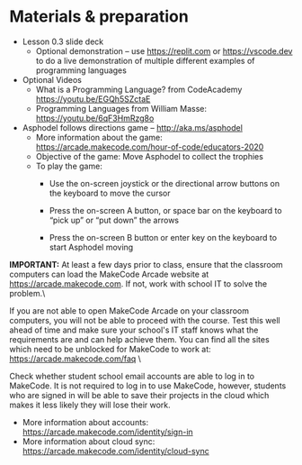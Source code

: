 # Materials & preparation
- Lesson 0.3 slide deck
  - Optional demonstration – use https://replit.com or https://vscode.dev to do a live demonstration of multiple different examples of programming languages
- Optional Videos
  - What is a Programming Language? from CodeAcademy
https://youtu.be/EGQh5SZctaE
  - Programming Languages from William Masse:
https://youtu.be/6qF3HmRzg8o
- Asphodel follows directions game – http://aka.ms/asphodel 
  - More information about the game:
https://arcade.makecode.com/hour-of-code/educators-2020 
  - Objective of the game: Move Asphodel to collect the trophies
  - To play the game:
    - Use the on-screen joystick or the directional arrow buttons on the keyboard to move the cursor

    - Press the on-screen A button, or space bar on the keyboard to “pick up” or “put down” the arrows

    - Press the on-screen B button or enter key on the keyboard to start Asphodel moving

<b>IMPORTANT:</b> At least a few days prior to class, ensure that the classroom computers can load the MakeCode Arcade website at https://arcade.makecode.com. If not, work with school IT to solve the problem.\

If you are not able to open MakeCode Arcade on your classroom computers, you will not be able to proceed with the course. Test this well ahead of time and make sure your school's IT staff knows what the requirements are and can help achieve them. You can find all the sites which need to be unblocked for MakeCode to work at:
https://arcade.makecode.com/faq \

Check whether student school email accounts are able to log in to MakeCode. It is not required to log in to use MakeCode, however, students who are signed in will be able to save their projects in the cloud which makes it less likely they will lose their work. 

- More information about accounts:\
https://arcade.makecode.com/identity/sign-in
- More information about cloud sync:\
https://arcade.makecode.com/identity/cloud-sync


